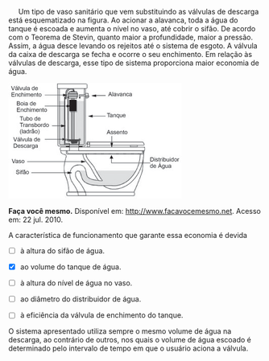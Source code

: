 

     Um tipo de vaso sanitário que vem substituindo as válvulas de descarga está esquematizado na figura. Ao acionar a alavanca, toda a água do tanque é escoada e aumenta o nível no vaso, até cobrir o sifão. De acordo com o Teorema de Stevin, quanto maior a profundidade, maior a pressão. Assim, a água desce levando os rejeitos até o sistema de esgoto. A válvula da caixa de descarga se fecha e ocorre o seu enchimento. Em relação às válvulas de descarga, esse tipo de sistema proporciona maior economia de água.

![](2b34b6b1-a6c2-385d-4b38-0ab8cd0bc41c.png)

**Faça você mesmo.** Disponível em: http://www.facavocemesmo.net. Acesso em: 22 jul. 2010.

A característica de funcionamento que garante essa economia é devida



- [ ] à altura do sifão de água.
- [x] ao volume do tanque de água.
- [ ] à altura do nível de água no vaso.
- [ ] ao diâmetro do distribuidor de água.
- [ ] à eficiência da válvula de enchimento do tanque.


O sistema apresentado utiliza sempre o mesmo volume de água na descarga, ao contrário de outros, nos quais o volume de água escoado é determinado pelo intervalo de tempo em que o usuário aciona a válvula.

        